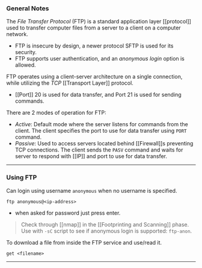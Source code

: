 ### General Notes

The *File Transfer Protocol* (FTP) is a standard application layer [[protocol]] used to transfer computer files from a server to a client on a computer network.
- FTP is insecure by design, a newer protocol SFTP is used for its security.
- FTP supports user authentication, and an *anonymous login* option is allowed.

FTP operates using a client-server architecture on a single connection, while utilizing the *TCP* [[Transport Layer]] protocol.
- [[Port]] 20 is used for data transfer, and Port 21 is used for sending commands.

There are 2 modes of operation for FTP:
- *Active*: Default mode where the server listens for commands from the client. The client specifies the port to use for data transfer using `PORT` command.
- *Passive*: Used to access servers located behind [[Firewall]]s preventing TCP connections. The client sends the `PASV` command and waits for server to respond with [[IP]] and port to use for data transfer.

---
### Using FTP

Can login using username `anonymous` when no username is specified. 
```
ftp anonymous@<ip-address>
```
- when asked for password just press enter.

> Check through [[nmap]] in the [[Footprinting and Scanning]] phase. Use with `-sC` script to see if anonymous login is supported: `ftp-anon`.

To download a file from inside the FTP service and use/read it.
```
get <filename>
```

---
